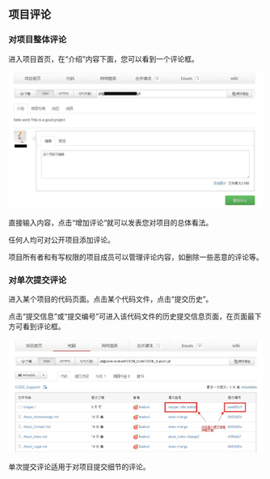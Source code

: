 ## 项目评论

### 对项目整体评论

进入项目首页，在“介绍”内容下面，您可以看到一个评论框。

![](images/FAQ_4_8_1.jpg)

直接输入内容，点击“增加评论“就可以发表您对项目的总体看法。

任何人均可对公开项目添加评论。

项目所有者和有写权限的项目成员可以管理评论内容，如删除一些恶意的评论等。

### 对单次提交评论

进入某个项目的代码页面。点击某个代码文件，点击“提交历史”。

点击“提交信息”或“提交编号”可进入该代码文件的历史提交信息页面，在页面最下方可看到评论框。

![](images/FAQ_4_8_2.jpg)

单次提交评论适用于对项目提交细节的评论。


